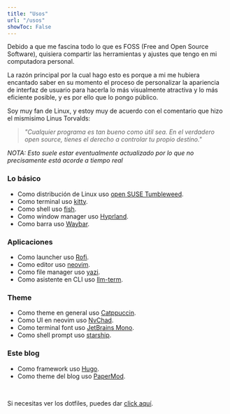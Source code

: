 ```yaml
---
title: "Usos"
url: "/usos"
showToc: False
---
```


Debido a que me fascina todo lo que es FOSS (Free and Open Source Software), quisiera compartir las herramientas y ajustes que tengo en mi computadora personal. 

La razón principal por la cual hago esto es porque a mi me hubiera encantado saber en su momento el proceso de personalizar la apariencia de interfaz de usuario para hacerla lo más visualmente atractiva y lo más eficiente posible, y es por ello que lo pongo público. 

Soy muy fan de Linux, y estoy muy de acuerdo con el comentario que hizo el mismisimo Linus Torvalds: 

> _"Cualquier programa es tan bueno como útil sea. En el verdadero open source, tienes el derecho a controlar tu propio destino."_ 

_NOTA: Esto suele estar eventualmente actualizado por lo que no precisamente está acorde a tiempo real_

### Lo básico
* Como distribución de Linux uso [open SUSE Tumbleweed](https://www.opensuse.org/#Tumbleweed).
* Como terminal uso [kitty](https://sw.kovidgoyal.net/kitty/).
* Como shell uso [fish](https://fishshell.com/).
* Como window manager uso [Hyprland](https://hyprland.org).
* Como barra uso [Waybar](https://github.com/Alexays/Waybar).

### Aplicaciones
* Como launcher uso [Rofi](https://github.com/davatorium/rofi).
* Como editor uso [neovim](https://neovim.io/).
* Como file manager uso [yazi](https://yazi-rs.github.io/).
* Como asistente en CLI uso [llm-term](https://github.com/juftin/llm-term).

### Theme 
* Como theme en general uso [Catppuccin](https://github.com/catppuccin/catppuccin).
* Como UI en neovim uso [NvChad](https://nvchad.com/).
* Como terminal font uso [JetBrains Mono](https://www.nerdfonts.com/font-downloads).
* Como shell prompt uso [starship](https://starship.rs/).

### Este blog
* Como framework uso [Hugo](https://gohugo.io/).
* Como theme del blog uso [PaperMod](https://themes.gohugo.io/themes/hugo-papermod/).

&nbsp;

Si necesitas ver los dotfiles, puedes dar [click aquí](https://github.com/theDataFixer/dotfiles).
